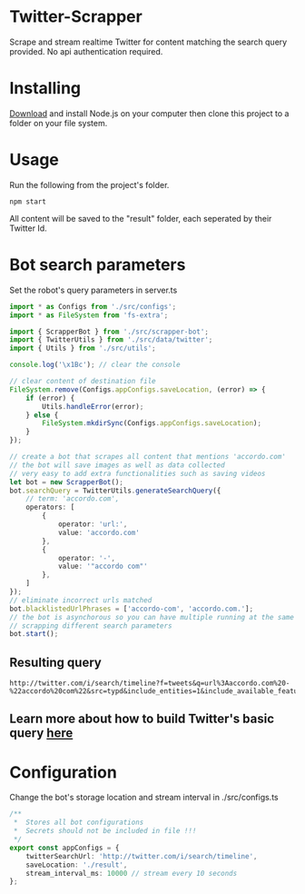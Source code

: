 # Twitter-Scrapper
Scrape and stream realtime Twitter for content matching the search query provided. 
No api authentication required.


# Installing

[Download](https://nodejs.org/en/download/) and install Node.js on your computer then clone this project to a folder on your file system.

# Usage

Run the following from the project's folder.

```shell
npm start
```

All content will be saved to the "result" folder, each seperated by their Twitter Id.

# Bot search parameters
Set the robot's query parameters in server.ts
```ts
import * as Configs from './src/configs';
import * as FileSystem from 'fs-extra';

import { ScrapperBot } from './src/scrapper-bot';
import { TwitterUtils } from './src/data/twitter';
import { Utils } from './src/utils';

console.log('\x1Bc'); // clear the console

// clear content of destination file
FileSystem.remove(Configs.appConfigs.saveLocation, (error) => {
    if (error) {
        Utils.handleError(error);
    } else {
        FileSystem.mkdirSync(Configs.appConfigs.saveLocation);
    }
});

// create a bot that scrapes all content that mentions 'accordo.com'
// the bot will save images as well as data collected
// very easy to add extra functionalities such as saving videos 
let bot = new ScrapperBot();
bot.searchQuery = TwitterUtils.generateSearchQuery({
    // term: 'accordo.com',
    operators: [
        {
            operator: 'url:',
            value: 'accordo.com'
        },
        {
            operator: '-',
            value: '"accordo com"'
        },
    ]
});
// eliminate incorrect urls matched
bot.blacklistedUrlPhrases = ['accordo-com', 'accordo.com.'];
// the bot is asynchorous so you can have multiple running at the same time
// scrapping different search parameters
bot.start();
```
## Resulting query
``` shell
http://twitter.com/i/search/timeline?f=tweets&q=url%3Aaccordo.com%20-%22accordo%20com%22&src=typd&include_entities=1&include_available_features=1&max_position=
```
## Learn more about how to build Twitter's basic query [here](https://developer.twitter.com/en/docs/tweets/rules-and-filtering/overview/standard-operators)

# Configuration
Change the bot's storage location and stream interval in ./src/configs.ts
```ts
/**
 *  Stores all bot configurations
 *  Secrets should not be included in file !!!
 */
export const appConfigs = {
    twitterSearchUrl: 'http://twitter.com/i/search/timeline',
    saveLocation: './result',
    stream_interval_ms: 10000 // stream every 10 seconds
};
```
